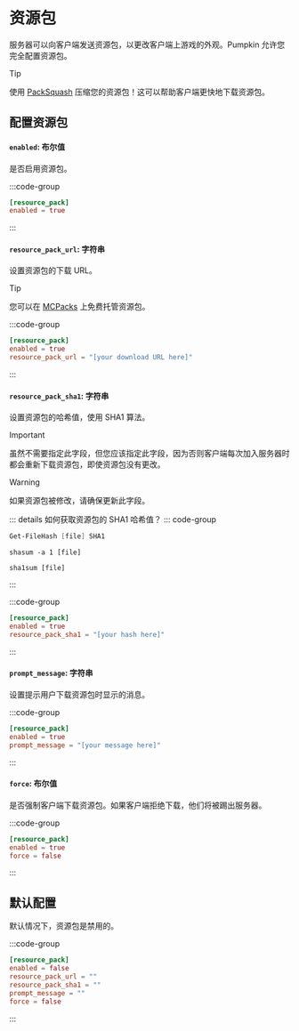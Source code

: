 # 资源包
服务器可以向客户端发送资源包，以更改客户端上游戏的外观。Pumpkin 允许您完全配置资源包。

> [!TIP]
> 使用 [PackSquash](https://packsquash.aylas.org/) 压缩您的资源包！这可以帮助客户端更快地下载资源包。

## 配置资源包

#### `enabled`: 布尔值
是否启用资源包。

:::code-group
```toml [features.toml] {2}
[resource_pack]
enabled = true
```
:::

#### `resource_pack_url`: 字符串
设置资源包的下载 URL。

> [!TIP]
> 您可以在 [MCPacks](https://mc-packs.net/) 上免费托管资源包。

:::code-group
```toml [features.toml] {3}
[resource_pack]
enabled = true
resource_pack_url = "[your download URL here]"
```
:::

#### `resource_pack_sha1`: 字符串
设置资源包的哈希值，使用 SHA1 算法。

> [!IMPORTANT]
> 虽然不需要指定此字段，但您应该指定此字段，因为否则客户端每次加入服务器时都会重新下载资源包，即使资源包没有更改。

> [!WARNING]
> 如果资源包被修改，请确保更新此字段。

::: details 如何获取资源包的 SHA1 哈希值？
::: code-group
```powershell [Windows (PowerShell)]
Get-FileHash [file] SHA1
```
```shell [Mac OS]
shasum -a 1 [file]
```
```shell [Linux]
sha1sum [file]
```
:::

:::code-group
```toml [features.toml] {3}
[resource_pack]
enabled = true
resource_pack_sha1 = "[your hash here]"
```
:::

#### `prompt_message`: 字符串
设置提示用户下载资源包时显示的消息。

:::code-group
```toml [features.toml] {3}
[resource_pack]
enabled = true
prompt_message = "[your message here]"
```
:::

#### `force`: 布尔值
是否强制客户端下载资源包。如果客户端拒绝下载，他们将被踢出服务器。

:::code-group
```toml [features.toml] {3}
[resource_pack]
enabled = true
force = false
```
:::

## 默认配置
默认情况下，资源包是禁用的。

:::code-group
```toml [features.toml]
[resource_pack]
enabled = false
resource_pack_url = ""
resource_pack_sha1 = ""
prompt_message = ""
force = false
```
:::
